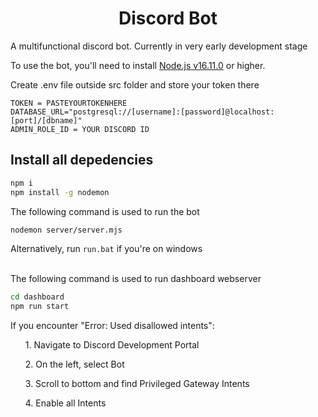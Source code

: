 <h1 align="center">Discord Bot</h1>
A multifunctional discord bot. Currently in very early development stage

To use the bot, you'll need to install [Node.js v16.11.0](https://nodejs.org/en/download/) or higher.

Create .env file outside src folder and store your token there
```env
TOKEN = PASTEYOURTOKENHERE
DATABASE_URL="postgresql://[username]:[password]@localhost:[port]/[dbname]"
ADMIN_ROLE_ID = YOUR DISCORD ID
```

## Install all depedencies
```bash
npm i
npm install -g nodemon
```

The following command is used to run the bot
```bash
nodemon server/server.mjs
```
Alternatively, run `run.bat` if you're on windows
<br><br>

The following command is used to run dashboard webserver
```bash
cd dashboard
npm run start
```
If you encounter "Error: Used disallowed intents":
<br>
<ul>1. Navigate to Discord Development Portal</ul>
<ul>2. On the left, select Bot</ul>
<ul>3. Scroll to bottom and find Privileged Gateway Intents</ul>
<ul>4. Enable all Intents</ul>

